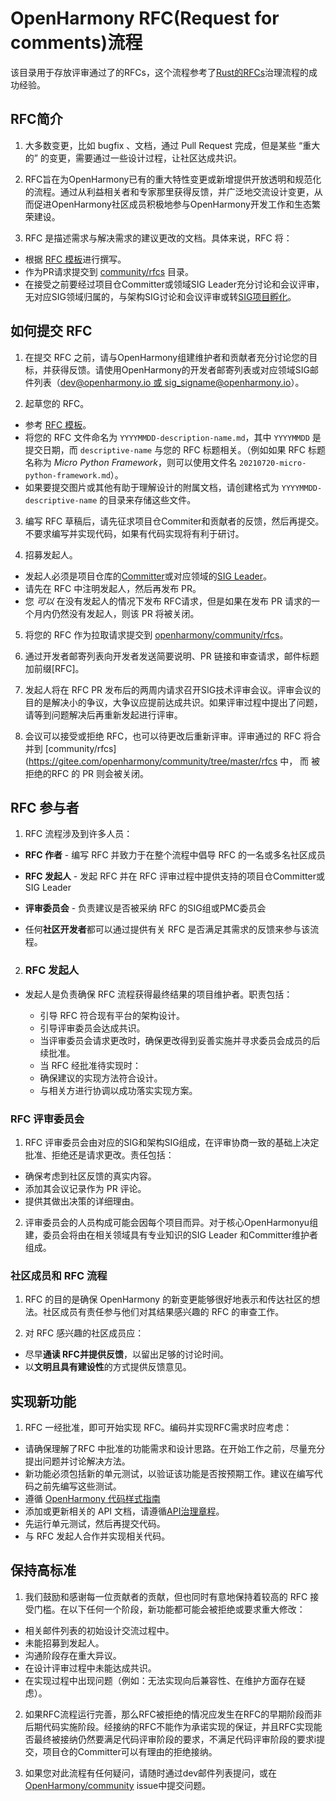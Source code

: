 # OpenHarmony RFC(Request for comments)流程
该目录用于存放评审通过了的RFCs，这个流程参考了[Rust的RFCs](https://github.com/rust-lang/rfcs)治理流程的成功经验。

##  RFC简介
1. 大多数变更，比如 bugfix 、文档，通过 Pull Request 完成，但是某些 “重大的” 的变更，需要通过一些设计过程，让社区达成共识。
2. RFC旨在为OpenHarmony已有的重大特性变更或新增提供开放透明和规范化的流程。通过从利益相关者和专家那里获得反馈，并广泛地交流设计变更，从而促进OpenHarmony社区成员积极地参与OpenHarmony开发工作和生态繁荣建设。

3. RFC 是描述需求与解决需求的建议更改的文档。具体来说，RFC 将：

- 根据  [RFC 模板](./yyyymmdd-rfc-template_cn.md)进行撰写。
- 作为PR请求提交到  [community/rfcs](https://gitee.com/openharmony/community/tree/master/rfcs)  目录。
- 在接受之前要经过项目仓Committer或领域SIG Leader充分讨论和会议评审，无对应SIG领域归属的，与架构SIG讨论和会议评审或转[SIG项目孵化](https://gitee.com/openharmony/community/blob/master/sig/README.md)。


## 如何提交 RFC

1. 在提交 RFC 之前，请与OpenHarmony组建维护者和贡献者充分讨论您的目标，并获得反馈。请使用OpenHarmony的开发者邮寄列表或对应领域SIG邮件列表（[dev@openharmony.io 或 sig_signame@openharmony.io](https://lists.openatom.io/postorius/lists/)）。

2. 起草您的 RFC。

- 参考  [RFC 模板](./yyyymmdd-rfc-template_cn.md)。
- 将您的 RFC 文件命名为  `YYYYMMDD-description-name.md`，其中  `YYYYMMDD`  是提交日期，而  `descriptive-name`  与您的 RFC 标题相关。（例如如果 RFC 标题名称为  _Micro Python Framework_，则可以使用文件名  `20210720-micro-python-framework.md`）。
- 如果要提交图片或其他有助于理解设计的附属文档，请创建格式为  `YYYYMMDD-descriptive-name`  的目录来存储这些文件。

3. 编写 RFC 草稿后，请先征求项目仓Commiter和贡献者的反馈，然后再提交。 不要求编写并实现代码，如果有代码实现将有利于研讨。

4.  招募发起人。
- 发起人必须是项目仓库的[Committer](https://gitee.com/openharmony/community/blob/master/zh/committer.md)或对应领域的[SIG Leader](https://gitee.com/openharmony/community/blob/master/sig/sigs_subsystem_list.md)。
- 请先在 RFC 中注明发起人，然后再发布 PR。
-  您 _可以_ 在没有发起人的情况下发布 RFC请求，但是如果在发布 PR 请求的一个月内仍然没有发起人，则该 PR 将被关闭。

5. 将您的 RFC 作为拉取请求提交到  [openharmony/community/rfcs](https://gitee.com/openharmony/community/tree/master/rfcs)。

6. 通过开发者邮寄列表向开发者发送简要说明、PR 链接和审查请求，邮件标题加前缀[RFC]。

7. 发起人将在 RFC PR 发布后的两周内请求召开SIG技术评审会议。评审会议的目的是解决小的争议，大争议应提前达成共识。如果评审过程中提出了问题，请等到问题解决后再重新发起进行评审。

8. 会议可以接受或拒绝 RFC，也可以待更改后重新评审。评审通过的 RFC 将合并到  [community/rfcs](https://gitee.com/openharmony/community/tree/master/rfcs  中， 而 被拒绝的RFC 的 PR 则会被关闭。


## RFC 参与者

1. RFC 流程涉及到许多人员：

- **RFC 作者**  - 编写 RFC 并致力于在整个流程中倡导 RFC 的一名或多名社区成员

- **RFC 发起人**  - 发起 RFC 并在 RFC 评审过程中提供支持的项目仓Committer或SIG Leader

- **评审委员会**  - 负责建议是否被采纳 RFC 的SIG组或PMC委员会

- 任何**社区开发者**都可以通过提供有关 RFC 是否满足其需求的反馈来参与该流程。

2. ### RFC 发起人

- 发起人是负责确保 RFC 流程获得最终结果的项目维护者。职责包括：

    - 引导 RFC 符合现有平台的架构设计。
    - 引导评审委员会达成共识。
    - 当评审委员会请求更改时，确保更改得到妥善实施并寻求委员会成员的后续批准。
    - 当 RFC 经批准待实现时：
    - 确保建议的实现方法符合设计。
    - 与相关方进行协调以成功落实实现方案。

### RFC 评审委员会

1. RFC 评审委员会由对应的SIG和架构SIG组成，在评审协商一致的基础上决定批准、拒绝还是请求更改。责任包括：

- 确保考虑到社区反馈的真实内容。
- 添加其会议记录作为 PR 评论。
- 提供其做出决策的详细理由。

2. 评审委员会的人员构成可能会因每个项目而异。对于核心OpenHarmonyu组建，委员会将由在相关领域具有专业知识的SIG Leader 和Committer维护者组成。

### 社区成员和 RFC 流程

1. RFC 的目的是确保 OpenHarmony 的新变更能够很好地表示和传达社区的想法。社区成员有责任参与他们对其结果感兴趣的 RFC 的审查工作。

2. 对 RFC 感兴趣的社区成员应：

-  尽早**通读 RFC并提供反馈**，以留出足够的讨论时间。
- 以**文明且具有建设性**的方式提供反馈意见。

## 实现新功能

1. RFC 一经批准，即可开始实现 RFC。编码并实现RFC需求时应考虑：

- 请确保理解了RFC 中批准的功能需求和设计思路。在开始工作之前，尽量充分提出问题并讨论解决方法。
- 新功能必须包括新的单元测试，以验证该功能是否按预期工作。建议在编写代码之前先编写这些测试。
- 遵循  [OpenHarmony 代码样式指南](https://gitee.com/openharmony/docs/blob/master/zh-cn/contribute/%E8%B4%A1%E7%8C%AE%E4%BB%A3%E7%A0%81.md)
- 添加或更新相关的 API 文档，请遵循[API治理章程](https://gitee.com/openharmony/docs/blob/master/zh-cn/design/OpenHarmony-API-governance.md)。
- 先运行单元测试，然后再提交代码。
- 与 RFC 发起人合作并实现相关代码。

## 保持高标准

1. 我们鼓励和感谢每一位贡献者的贡献，但也同时有意地保持着较高的 RFC 接受门槛。在以下任何一个阶段，新功能都可能会被拒绝或要求重大修改：

- 相关邮件列表的初始设计交流过程中。
- 未能招募到发起人。
- 沟通阶段存在重大异议。
- 在设计评审过程中未能达成共识。
- 在实现过程中出现问题（例如：无法实现向后兼容性、在维护方面存在疑虑）。

2. 如果RFC流程运行完善，那么RFC被拒绝的情况应发生在RFC的早期阶段而非后期代码实施阶段。经接纳的RFC不能作为承诺实现的保证，并且RFC实现能否最终被接纳仍然要满足代码评审阶段的要求，不满足代码评审阶段的要求i提交，项目仓的Committer可以有理由的拒绝接纳。

3. 如果您对此流程有任何疑问，请随时通过dev邮件列表提问，或在  [OpenHarmony/community](https://gitee.com/openharmony/community/issues) issue中提交问题。